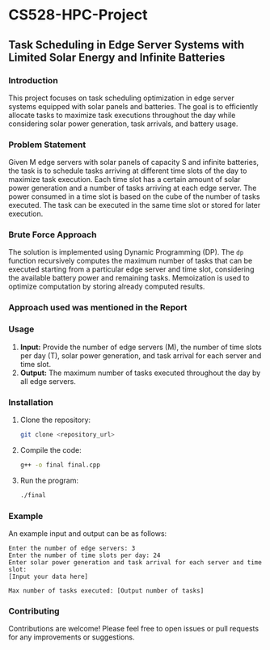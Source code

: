 # CS528-HPC-Project
## Task Scheduling in Edge Server Systems with Limited Solar Energy and Infinite Batteries

### Introduction

This project focuses on task scheduling optimization in edge server systems equipped with solar panels and batteries. The goal is to efficiently allocate tasks to maximize task executions throughout the day while considering solar power generation, task arrivals, and battery usage.

### Problem Statement

Given M edge servers with solar panels of capacity S and infinite batteries, the task is to schedule tasks arriving at different time slots of the day to maximize task execution. Each time slot has a certain amount of solar power generation and a number of tasks arriving at each edge server. The power consumed in a time slot is based on the cube of the number of tasks executed. The task can be executed in the same time slot or stored for later execution. 

### Brute Force Approach

The solution is implemented using Dynamic Programming (DP). The `dp` function recursively computes the maximum number of tasks that can be executed starting from a particular edge server and time slot, considering the available battery power and remaining tasks. Memoization is used to optimize computation by storing already computed results.

### Approach used was mentioned in the Report

### Usage

1. **Input:** Provide the number of edge servers (M), the number of time slots per day (T), solar power generation, and task arrival for each server and time slot.
2. **Output:** The maximum number of tasks executed throughout the day by all edge servers.

### Installation

1. Clone the repository:

    ```bash
    git clone <repository_url>
    ```

2. Compile the code:

    ```bash
    g++ -o final final.cpp
    ```

3. Run the program:

    ```bash
    ./final
    ```

### Example

An example input and output can be as follows:

```
Enter the number of edge servers: 3
Enter the number of time slots per day: 24
Enter solar power generation and task arrival for each server and time slot:
[Input your data here]

Max number of tasks executed: [Output number of tasks]
```

### Contributing

Contributions are welcome! Please feel free to open issues or pull requests for any improvements or suggestions.
